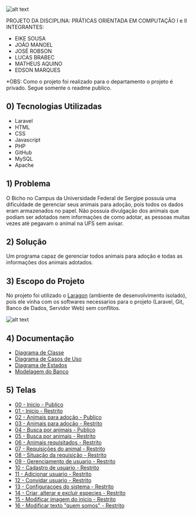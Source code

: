 ![alt text](https://i.imgur.com/lbMEqqs.png)

PROJETO DA DISCIPLINA:
PRÁTICAS ORIENTADA EM COMPUTAÇÃO I e II
INTEGRANTES: 
   - EIKE SOUSA
   - JOÃO MANOEL
   - JOSÉ ROBSON
   - LUCAS BRABEC
   - MATHEUS AQUINO
   - EDSON MARQUES

*OBS: Como o projeto foi realizado para o departamento o projeto é privado. Segue somente o readme publico.

## 0) Tecnologias Utilizadas

   - Laravel
   - HTML
   - CSS
   - Javascript
   - PHP
   - GitHub
   - MySQL
   - Apache
 
## 1) Problema

O Bicho no Campus da Universidade Federal de Sergipe possuia uma dificuldade de gerenciar seus animais para adoção, pois todos os dados eram armazenados no papel.
Não possuia divulgação dos animais que podiam ser adotados nem informações de como adotar, as pessoas muitas vezes até pegavam o animal na UFS sem avisar.

## 2) Solução

Um programa capaz de gerenciar todos animais para adoção e todas as informações dos animais adotados.

## 3) Escopo do Projeto

No projeto foi utilizado o [Laragon](https://laragon.org/download/) (ambiente de desenvolvimento isolado), pois ele vinha com os softwares necessarios para o projeto (Laravel, Git, Banco de Dados, Servidor Web) sem conflitos.

![alt text](https://i.imgur.com/kOMoYBo.jpg)

## 4) Documentação

* [Diagrama de Classe](https://i.imgur.com/GUjSrvX.jpg)
* [Diagrama de Casos de Uso](https://i.imgur.com/ObRbLDY.jpg)
* [Diagrama de Estados](https://i.imgur.com/ZeqpIDG.jpg)
* [Modelagem do Banco](https://i.imgur.com/Yg2jiZy.jpg)

## 5) Telas

* [00 - Inicio - Publico](https://i.imgur.com/58lhGQz.jpg)
* [01 - Inicio - Restrito](https://i.imgur.com/2vfarx5.jpg)
* [02 - Animais para adoção - Publico](https://i.imgur.com/H2GUEON.png)
* [03 - Animais para adoção - Restrito](https://i.imgur.com/xxvmqKW.png)
* [04 - Busca por animais - Publico](https://i.imgur.com/hdaEk6I.png)
* [05 - Busca por animais - Restrito](https://i.imgur.com/WAf2M8V.png)
* [06 - Animais requisitados - Restrito](https://i.imgur.com/MFdtEXc.png)
* [07 - Requisições do animal - Restrito](https://i.imgur.com/hTMVm2R.png)
* [08 - Situação da requisição - Restrito](https://i.imgur.com/RkNL9Bi.png)
* [09 - Gerenciamento de usuario - Restrito](https://i.imgur.com/74P6l8S.png)
* [10 - Cadastro de usuario - Restrito](https://i.imgur.com/UdBVDSq.png)
* [11 - Adicionar usuario - Restrito](https://i.imgur.com/jBzSKH5.png)
* [12 - Convidar usuario - Restrito](https://i.imgur.com/GunvEBF.png)
* [13 - Configuracoes do sistema - Restrito](https://i.imgur.com/1TAuRFs.png)
* [14 - Criar, alterar e excluir especies - Restrito](https://i.imgur.com/lvO7lRl.png)
* [15 - Modificar imagem do inicio - Restrito](https://i.imgur.com/UBEVTwA.png)
* [16 - Modificar texto "quem somos" - Restrito](https://i.imgur.com/3rSZIoj.png)
